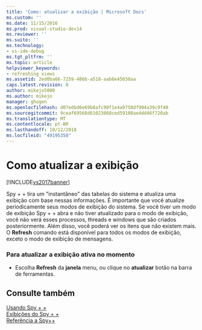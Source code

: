 ```yaml
---
title: 'Como: atualizar a exibição | Microsoft Docs'
ms.custom: ''
ms.date: 11/15/2016
ms.prod: visual-studio-dev14
ms.reviewer: ''
ms.suite: ''
ms.technology:
- vs-ide-debug
ms.tgt_pltfrm: ''
ms.topic: article
helpviewer_keywords:
- refreshing views
ms.assetid: 2ed0ba66-7259-486b-a518-aab6e45030aa
caps.latest.revision: 8
author: mikejo5000
ms.author: mikejo
manager: ghogen
ms.openlocfilehash: d07edbd6e69b8afc90f1e4a9758df904a39c9f40
ms.sourcegitcommit: 9ceaf69568d61023868ced59108ae4dd46f720ab
ms.translationtype: MT
ms.contentlocale: pt-BR
ms.lasthandoff: 10/12/2018
ms.locfileid: "49195358"
---
```

# <a name="how-to-refresh-the-view"></a>Como atualizar a exibição
[!INCLUDE[vs2017banner](../includes/vs2017banner.md)]

Spy + + tira um "instantâneo" das tabelas do sistema e atualiza uma exibição com base nessas informações. É importante que você atualize periodicamente seus modos de exibição do sistema. Se você tiver um modo de exibição Spy + + abra e não tiver atualizado para o modo de exibição, você não verá esses processos, threads e windows que são criados posteriormente. Além disso, você poderá ver os itens que não existem mais. O **Refresh** comando está disponível para todos os modos de exibição, exceto o modo de exibição de mensagens.  
  
### <a name="to-refresh-the-currently-active-view"></a>Para atualizar a exibição ativa no momento  
  
-   Escolha **Refresh** da **janela** menu, ou clique no **atualizar** botão na barra de ferramentas.  
  
## <a name="see-also"></a>Consulte também  
 [Usando Spy + +](../debugger/using-spy-increment.md)   
 [Exibições do Spy + +](../debugger/spy-increment-views.md)   
 [Referência a Spy++](../debugger/spy-increment-reference.md)



